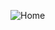 ![Home](https://user-images.githubusercontent.com/86073690/233351976-a7a0d0c9-04e1-4fe5-b2ec-a76df69915f9.png)
